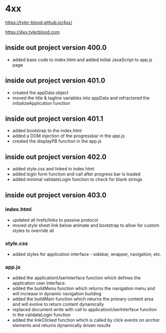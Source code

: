 # 4xx

<https://tyler-blood.github.io/4xx/>

<https://4xx.tylerblood.com>

## inside out project version 400.0

- added base code to index.html and added initial JavaScript to app.js page

## inside out project version 401.0

- created the appData object
- moved the title & tagline variables into appData and refractored the initializeApplication function

## inside out project version 401.1

- added bootstrap to the index.html
- added a DOM injection of the progressbar in the app.js
- created the displayPB function in the app.js

## inside out project version 402.0

- added style.css and linked in index.html
- added login form function and call after progress bar is loaded
- added minimal validateLogin function to check for blank strings

## inside out project version 403.0

### index.html

- updated all hrefs/links to passive protocol
- moved style sheet link below animate and bootstrap to allow for custom styles to override all

### style.css

- added styles for application interface - sidebar, wrapper, navigation, etc.

### app.js

- added the applicationUserInterface function which defines the application user interface.
- added the buildMenu function which returns the navigation menu and will increase in dynamic navigation building
- added the buildMain function which returns the primary content area and will evolve to return content dynamically
- replaced document write with call to applicationUserInterface function in the validateLogin function
- added the linkClicked function which is called by click events on anchor elements and returns dynamically driven results